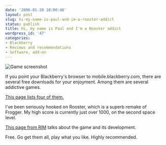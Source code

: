 ```yaml
---
date: '2006-01-20 18:00:46'
layout: post
slug: hi-my-name-is-paul-and-im-a-rooster-addict
status: publish
title: Hi, my name is Paul and I'm a Rooster addict
wordpress_id: '47'
categories:
- Blackberry
- Reviews and recommendations
- Software, add-on
---
```


![Game screenshot](http://www.plazmic.com/images/products/rooster.jpg)

If you point your Blackberry's browser to mobile.blackberry.com, there are several free downloads for your enjoyment. Among them are several addictive games.

[This page lists four of them.](http://www.plazmic.com/en/games/index.shtml)

I've been seriously hooked on Rooster, which is a superb remake of Frogger. My high score is currently just over 1000, on the second space level.

[This page from RIM](http://www.blackberry.com/developers/journal/jan_2005/rooster_revealed.shtml) talks about the game and its development.

Free. Go get them all, play what you like. Highly recommended.


